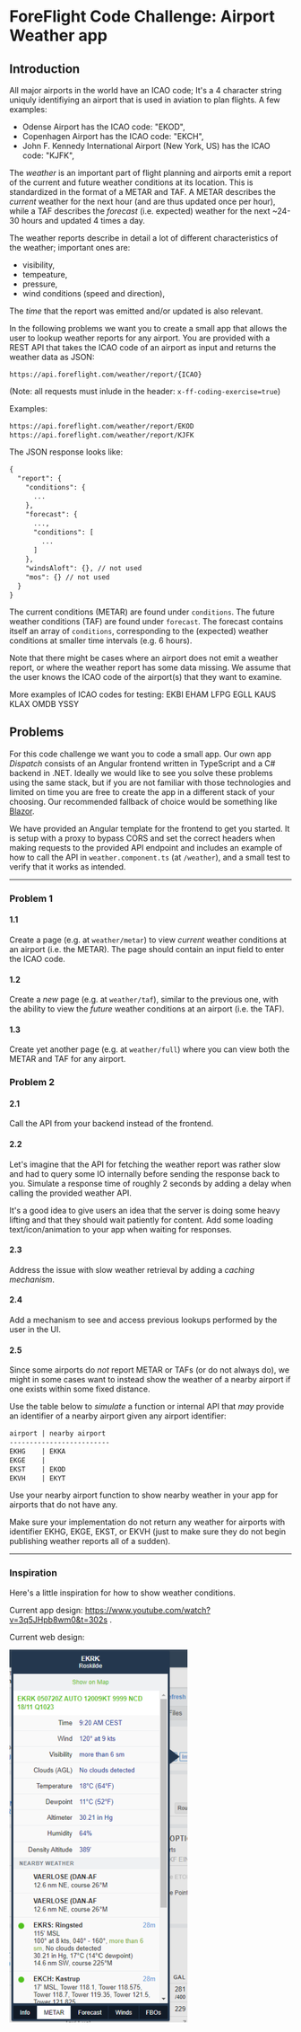 # ForeFlight Code Challenge: Airport Weather app

## Introduction
All major airports in the world have an ICAO code; It's a 4 character string uniquly identifiying an airport that
is used in aviation to plan flights. A few examples:
 - Odense Airport has the ICAO code: "EKOD",
 - Copenhagen Airport has the ICAO code: "EKCH",
 - John F. Kennedy International Airport (New York, US) has the ICAO code: "KJFK",

The _weather_ is an important part of flight planning and airports emit a report of the current and future weather conditions at its location.
This is standardized in the format of a METAR and TAF. A METAR describes the _current_ weather for the next hour (and are thus updated once per hour),
while a TAF describes the _forecast_ (i.e. expected) weather for the next ~24-30 hours and updated 4 times a day.

The weather reports describe in detail a lot of different characteristics of the weather; important ones are:
 - visibility,
 - tempeature,
 - pressure,
 - wind conditions (speed and direction),

The _time_ that the report was emitted and/or updated is also relevant.

In the following problems we want you to create a small app that allows the user
to lookup weather reports for any airport. You are provided with a REST API
that takes the ICAO code of an airport as input and returns the weather data as JSON:

    https://api.foreflight.com/weather/report/{ICAO}

(Note: all requests must inlude in the header: `x-ff-coding-exercise=true`)

Examples:

    https://api.foreflight.com/weather/report/EKOD
    https://api.foreflight.com/weather/report/KJFK

The JSON response looks like:

    {
      "report": {
        "conditions": {
          ...
        },
        "forecast": {
          ...,
          "conditions": [
            ...
          ]
        },
        "windsAloft": {}, // not used
        "mos": {} // not used
      }
    }

The current conditions (METAR) are found under `conditions`.
The future weather conditions (TAF) are found under `forecast`. The forecast contains itself an array of `conditions`,
corresponding to the (expected) weather conditions at smaller time intervals (e.g. 6 hours).

Note that there might be cases where an airport does not emit a weather report,
or where the weather report has some data missing.
We assume that the user knows the ICAO code of the airport(s) that they want to
examine.

More examples of ICAO codes for testing: EKBI EHAM LFPG EGLL KAUS KLAX OMDB YSSY

## Problems

For this code challenge we want you to code a small app. Our own app _Dispatch_ consists of an Angular frontend written in TypeScript
and a C# backend in .NET.
Ideally we would like to see you solve these problems using the same stack, but if you are not familiar with those technologies and limited
on time you are free to create the app in a different stack of your choosing. Our recommended fallback of choice would be something like
[Blazor](https://dotnet.microsoft.com/en-us/apps/aspnet/web-apps/blazor).

We have provided an Angular template for the frontend to get you started. It is setup with a proxy to bypass CORS and set the correct headers
when making requests to the provided API endpoint and includes an example of how to call the API in `weather.component.ts` (at `/weather`), and
a small test to verify that it works as intended.

---

### Problem 1

#### 1.1

Create a page (e.g. at `weather/metar`) to view _current_ weather conditions at an airport (i.e. the METAR).
The page should contain an input field to enter the ICAO code.

#### 1.2

Create a _new_ page (e.g. at `weather/taf`), similar to the previous one, with the ability to view the _future_ weather conditions
at an airport (i.e. the TAF).

#### 1.3

Create yet another page (e.g. at `weather/full`) where you can view both the METAR and TAF for any airport.

### Problem 2

#### 2.1
Call the API from your backend instead of the frontend.

#### 2.2
Let's imagine that the API for fetching the weather report was rather slow and
had to query some IO internally before sending the response back to you.
Simulate a response time of roughly 2 seconds by adding a delay when calling the provided weather API.

It's a good idea to give users an idea that the server is doing some heavy lifting and that they should wait patiently for content.
Add some loading text/icon/animation to your app when waiting for responses.

#### 2.3
Address the issue with slow weather retrieval by adding a _caching mechanism_.

#### 2.4
Add a mechanism to see and access previous lookups performed by the user in the UI. 

#### 2.5
Since some airports do _not_ report METAR or TAFs (or do not always do), we might in some cases want to instead show the weather of a nearby
airport if one exists within some fixed distance.

Use the table below to _simulate_ a function or internal API that _may_ provide an identifier of a nearby airport given any airport identifier:

    airport | nearby airport
    -------------------------
    EKHG    | EKKA
    EKGE    |             
    EKST    | EKOD
    EKVH    | EKYT

Use your nearby airport function to show nearby weather in your app for airports that do not have any.

Make sure your implementation do not return any weather for airports with identifier EKHG, EKGE, EKST, or EKVH
(just to make sure they do not begin publishing weather reports all of a sudden).

---

### Inspiration

Here's a little inspiration for how to show weather conditions.

Current app design: https://www.youtube.com/watch?v=3q5JHpb8wm0&t=302s .

Current web design:

![Weather at EKRK](/weather_ekrk.png)
